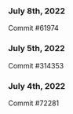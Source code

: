 ### July 8th, 2022

Commit #61974

### July 5th, 2022

Commit #314353


### July 4th, 2022

Commit #72281
